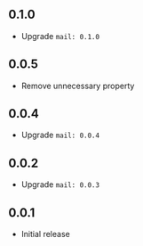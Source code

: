 ## 0.1.0

* Upgrade `mail: 0.1.0`

## 0.0.5

* Remove unnecessary property

## 0.0.4

* Upgrade `mail: 0.0.4`

## 0.0.2

* Upgrade `mail: 0.0.3`

## 0.0.1

* Initial release
